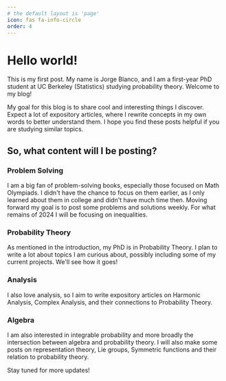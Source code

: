 ```yaml
---
# the default layout is 'page'
icon: fas fa-info-circle
order: 4
---
```


# Hello world!

This is my first post. My name is Jorge Blanco, and I am a first-year PhD student at UC Berkeley (Statistics) studying probability theory. Welcome to my blog!

My goal for this blog is to share cool and interesting things I discover. Expect a lot of expository articles, where I rewrite concepts in my own words to better understand them. I hope you find these posts helpful if you are studying similar topics.

## So, what content will I be posting?

### Problem Solving

I am a big fan of problem-solving books, especially those focused on Math Olympiads. I didn't have the chance to focus on them earlier, as I only learned about them in college and didn't have much time then. Moving forward my goal is to post some problems and solutions weekly. For what remains of 2024 I will be focusing on inequalities. 

### Probability Theory

As mentioned in the introduction, my PhD is in Probability Theory. I plan to write a lot about topics I am curious about, possibly including some of my current projects. We'll see how it goes!  

### Analysis

I also love analysis, so I aim to write expository articles on Harmonic Analysis, Complex Analysis, and their connections to Probability Theory.

### Algebra 

I am also interested in integrable probability and more broadly the intersection between algebra and probability theory. I will also make some posts on representation theory, Lie groups, Symmetric functions and their relation to probability theory. 

Stay tuned for more updates!
